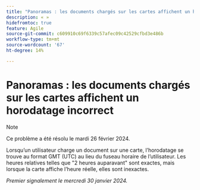 ```yaml
---
title: "Panoramas : les documents chargés sur les cartes affichent un horodatage incorrect"
description: « »
hidefromtoc: true
feature: Agile
source-git-commit: c609910c69f6339c57afec09c42529cfbd3e486b
workflow-type: tm+mt
source-wordcount: '67'
ht-degree: 14%

---
```



# Panoramas : les documents chargés sur les cartes affichent un horodatage incorrect

>[!NOTE]
>
>Ce problème a été résolu le mardi 26 février 2024.

Lorsqu’un utilisateur charge un document sur une carte, l’horodatage se trouve au format GMT (UTC) au lieu du fuseau horaire de l’utilisateur. Les heures relatives telles que &quot;2 heures auparavant&quot; sont exactes, mais lorsque la carte affiche l’heure réelle, elles sont inexactes.

_Premier signalement le mercredi 30 janvier 2024._
